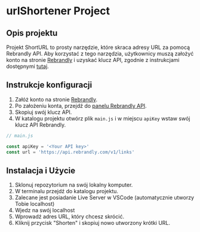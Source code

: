 # urlShortener Project

## Opis projektu

Projekt ShortURL to prosty narzędzie, które skraca adresy URL za pomocą Rebrandly API. Aby korzystać z tego narzędzia, użytkownicy muszą założyć konto na stronie [Rebrandly](https://www.rebrandly.com/) i uzyskać klucz API, zgodnie z instrukcjami dostępnymi [tutaj](https://www.codecademy.com/article/rebrandly-signup).

## Instrukcje konfiguracji

1. Załóż konto na stronie [Rebrandly](https://www.rebrandly.com/).
2. Po założeniu konta, przejdź do [panelu Rebrandly API](https://www.rebrandly.com/api).
3. Skopiuj swój klucz API.
4. W katalogu projektu otwórz plik `main.js` i w miejscu `apiKey` wstaw swój klucz API Rebrandly.

```javascript
// main.js

const apiKey = '<Your API key>'
const url = 'https://api.rebrandly.com/v1/links'
```
## Instalacja i Użycie

1. Sklonuj repozytorium na swój lokalny komputer.
2. W terminalu przejdź do katalogu projektu.
3. Zalecane jest posiadanie Live Server w VSCode (automatycznie utworzy Tobie localhost)
4. Wjedz na swój localhost
5. Wprowadź adres URL, który chcesz skrócić.
6. Kliknij przycisk "Shorten" i skopiuj nowo utworzony krótki URL.

